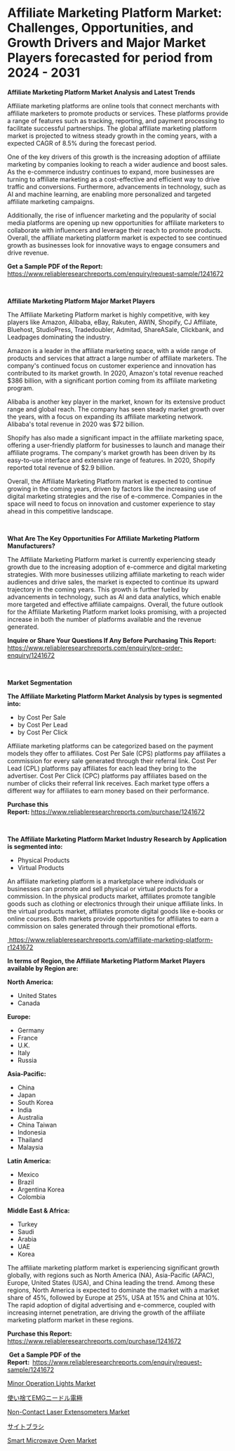 <p><h1>Affiliate Marketing Platform Market: Challenges, Opportunities, and Growth Drivers and Major Market Players forecasted for period from 2024 - 2031</h1></p><p><strong>Affiliate Marketing Platform Market Analysis and Latest Trends</strong></p>
<p><p>Affiliate marketing platforms are online tools that connect merchants with affiliate marketers to promote products or services. These platforms provide a range of features such as tracking, reporting, and payment processing to facilitate successful partnerships. The global affiliate marketing platform market is projected to witness steady growth in the coming years, with a expected CAGR of 8.5% during the forecast period.</p><p>One of the key drivers of this growth is the increasing adoption of affiliate marketing by companies looking to reach a wider audience and boost sales. As the e-commerce industry continues to expand, more businesses are turning to affiliate marketing as a cost-effective and efficient way to drive traffic and conversions. Furthermore, advancements in technology, such as AI and machine learning, are enabling more personalized and targeted affiliate marketing campaigns.</p><p>Additionally, the rise of influencer marketing and the popularity of social media platforms are opening up new opportunities for affiliate marketers to collaborate with influencers and leverage their reach to promote products. Overall, the affiliate marketing platform market is expected to see continued growth as businesses look for innovative ways to engage consumers and drive revenue.</p></p>
<p><strong>Get a Sample PDF of the Report:&nbsp;</strong> <a href="https://www.reliableresearchreports.com/enquiry/request-sample/1241672">https://www.reliableresearchreports.com/enquiry/request-sample/1241672</a></p>
<p>&nbsp;</p>
<p><strong>Affiliate Marketing Platform Major Market Players</strong></p>
<p><p>The Affiliate Marketing Platform market is highly competitive, with key players like Amazon, Alibaba, eBay, Rakuten, AWIN, Shopify, CJ Affiliate, Bluehost, StudioPress, Tradedoubler, Admitad, ShareASale, Clickbank, and Leadpages dominating the industry.</p><p>Amazon is a leader in the affiliate marketing space, with a wide range of products and services that attract a large number of affiliate marketers. The company's continued focus on customer experience and innovation has contributed to its market growth. In 2020, Amazon's total revenue reached $386 billion, with a significant portion coming from its affiliate marketing program.</p><p>Alibaba is another key player in the market, known for its extensive product range and global reach. The company has seen steady market growth over the years, with a focus on expanding its affiliate marketing network. Alibaba's total revenue in 2020 was $72 billion.</p><p>Shopify has also made a significant impact in the affiliate marketing space, offering a user-friendly platform for businesses to launch and manage their affiliate programs. The company's market growth has been driven by its easy-to-use interface and extensive range of features. In 2020, Shopify reported total revenue of $2.9 billion.</p><p>Overall, the Affiliate Marketing Platform market is expected to continue growing in the coming years, driven by factors like the increasing use of digital marketing strategies and the rise of e-commerce. Companies in the space will need to focus on innovation and customer experience to stay ahead in this competitive landscape.</p></p>
<p>&nbsp;</p>
<p><strong>What Are The Key Opportunities For Affiliate Marketing Platform Manufacturers?</strong></p>
<p><p>The Affiliate Marketing Platform market is currently experiencing steady growth due to the increasing adoption of e-commerce and digital marketing strategies. With more businesses utilizing affiliate marketing to reach wider audiences and drive sales, the market is expected to continue its upward trajectory in the coming years. This growth is further fueled by advancements in technology, such as AI and data analytics, which enable more targeted and effective affiliate campaigns. Overall, the future outlook for the Affiliate Marketing Platform market looks promising, with a projected increase in both the number of platforms available and the revenue generated.</p></p>
<p><strong>Inquire or Share Your Questions If Any Before Purchasing This Report:</strong> <a href="https://www.reliableresearchreports.com/enquiry/pre-order-enquiry/1241672">https://www.reliableresearchreports.com/enquiry/pre-order-enquiry/1241672</a></p>
<p>&nbsp;</p>
<p><strong>Market Segmentation</strong></p>
<p><strong>The Affiliate Marketing Platform Market Analysis by types is segmented into:</strong></p>
<p><ul><li>by Cost Per Sale</li><li>by Cost Per Lead</li><li>by Cost Per Click</li></ul></p>
<p><p>Affiliate marketing platforms can be categorized based on the payment models they offer to affiliates. Cost Per Sale (CPS) platforms pay affiliates a commission for every sale generated through their referral link. Cost Per Lead (CPL) platforms pay affiliates for each lead they bring to the advertiser. Cost Per Click (CPC) platforms pay affiliates based on the number of clicks their referral link receives. Each market type offers a different way for affiliates to earn money based on their performance.</p></p>
<p><strong>Purchase this Report:&nbsp;</strong><a href="https://www.reliableresearchreports.com/purchase/1241672">https://www.reliableresearchreports.com/purchase/1241672</a></p>
<p>&nbsp;</p>
<p><strong>The Affiliate Marketing Platform Market Industry Research by Application is segmented into:</strong></p>
<p><ul><li>Physical Products</li><li>Virtual Products</li></ul></p>
<p><p>An affiliate marketing platform is a marketplace where individuals or businesses can promote and sell physical or virtual products for a commission. In the physical products market, affiliates promote tangible goods such as clothing or electronics through their unique affiliate links. In the virtual products market, affiliates promote digital goods like e-books or online courses. Both markets provide opportunities for affiliates to earn a commission on sales generated through their promotional efforts.</p></p>
<p><a href="https://www.reliableresearchreports.com/affiliate-marketing-platform-r1241672">&nbsp;https://www.reliableresearchreports.com/affiliate-marketing-platform-r1241672</a></p>
<p><strong>In terms of Region, the Affiliate Marketing Platform Market Players available by Region are:</strong></p>
<p>
    <p> <strong> North America: </strong>
        <ul>
            <li>United States</li>
            <li>Canada</li>
        </ul>
        </p> 
    <p> <strong> Europe: </strong>
        <ul>
            <li>Germany</li>
            <li>France</li>
            <li>U.K.</li>
            <li>Italy</li>
            <li>Russia</li>
        </ul>
        </p> 
    <p> <strong> Asia-Pacific: </strong>
        <ul>
            <li>China</li>
            <li>Japan</li>
            <li>South Korea</li>
            <li>India</li>
            <li>Australia</li>
            <li>China Taiwan</li>
            <li>Indonesia</li>
            <li>Thailand</li>
            <li>Malaysia</li>
        </ul>
        </p> 
    <p> <strong> Latin America: </strong>
        <ul>
            <li>Mexico</li>
            <li>Brazil</li>
            <li>Argentina Korea</li>
            <li>Colombia</li>
        </ul>
        </p> 
    <p> <strong> Middle East & Africa: </strong>
        <ul>
            <li>Turkey</li>
            <li>Saudi</li>
            <li>Arabia</li>
            <li>UAE</li>
            <li>Korea</li>
        </ul>
    </p>
    </p>
<p><p>The affiliate marketing platform market is experiencing significant growth globally, with regions such as North America (NA), Asia-Pacific (APAC), Europe, United States (USA), and China leading the trend. Among these regions, North America is expected to dominate the market with a market share of 45%, followed by Europe at 25%, USA at 15% and China at 10%. The rapid adoption of digital advertising and e-commerce, coupled with increasing internet penetration, are driving the growth of the affiliate marketing platform market in these regions.</p></p>
<p><strong>Purchase this Report: </strong><a href="https://www.reliableresearchreports.com/purchase/1241672">https://www.reliableresearchreports.com/purchase/1241672</a></p>
<p>&nbsp;<strong>Get a Sample PDF of the Report:&nbsp;&nbsp;</strong><a href="https://www.reliableresearchreports.com/enquiry/request-sample/1241672">https://www.reliableresearchreports.com/enquiry/request-sample/1241672</a></p>
<p><strong></strong></p>
<p><p><a href="https://www.linkedin.com/pulse/minor-operation-lights-market-analysis-size-global-industry-xzbtf">Minor Operation Lights Market</a></p><p><a href="https://github.com/FrancoWeber2023/Market-Research-Report-List-1/blob/main/491850948799.md">使い捨てEMGニードル電極</a></p><p><a href="https://www.linkedin.com/pulse/global-non-contact-laser-extensometers-market-types-applications-m8iqf">Non-Contact Laser Extensometers Market</a></p><p><a href="https://github.com/kegley4963/Market-Research-Report-List-1/blob/main/789835548798.md">サイトブラシ</a></p><p><a href="https://issuu.com/reportprime-2/docs/smart-microwave-oven-market-size-2030.pptx">Smart Microwave Oven Market</a></p></p>